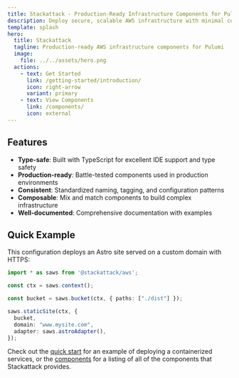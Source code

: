 ```yaml
---
title: Stackattack - Production-Ready Infrastructure Components for Pulumi
description: Deploy secure, scalable AWS infrastructure with minimal code. TypeScript components for VPC, ECS, RDS, S3, and more. Infrastructure as code made simple.
template: splash
hero:
  title: Stackattack
  tagline: Production-ready AWS infrastructure components for Pulumi
  image:
    file: ../../assets/hero.png
  actions:
    - text: Get Started
      link: /getting-started/introduction/
      icon: right-arrow
      variant: primary
    - text: View Components
      link: /components/
      icon: external
---
```


## Features

- **Type-safe**: Built with TypeScript for excellent IDE support and type safety
- **Production-ready**: Battle-tested components used in production environments  
- **Consistent**: Standardized naming, tagging, and configuration patterns
- **Composable**: Mix and match components to build complex infrastructure
- **Well-documented**: Comprehensive documentation with examples

## Quick Example

This configuration deploys an Astro site served on a custom domain with HTTPS:

```ts
import * as saws from '@stackattack/aws';

const ctx = saws.context();

const bucket = saws.bucket(ctx, { paths: ["./dist"] });

saws.staticSite(ctx, {
  bucket,
  domain: "www.mysite.com",
  adapter: saws.astroAdapter(),
});
```

Check out the [quick start](/getting-started/quick-start) for an example of deploying a containerized services, or the [components](/components) for a listing of all of the components that Stackattack provides.
